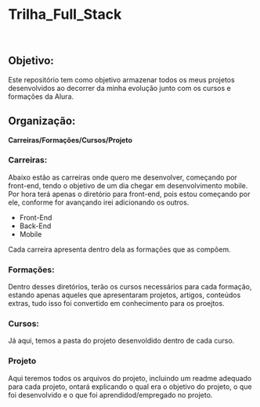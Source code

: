 # Trilha_Full_Stack
<br>

<h2>Objetivo:</h2>
<p>Este repositório tem como objetivo armazenar todos os meus projetos desenvolvidos ao decorrer da minha evolução junto com os cursos e formações da Alura.</p>
  
<h2>Organização:</h2>
  
<p><b>Carreiras/Formações/Cursos/Projeto</b><p>
 
<h3>Carreiras:</h3>
<p>Abaixo estão as carreiras onde quero me desenvolver, começando por front-end, tendo o objetivo de um dia chegar em desenvolvimento mobile. Por hora terá apenas o diretório para front-end, pois estou começando por ele, conforme for avançando irei adicionando os outros.</p>
  
<ul>
  <li>Front-End</li>
  <li>Back-End</li>
  <li>Mobile</li>
</ul>
   
<p>Cada carreira apresenta dentro dela as formações que as compõem.</p>
  
<h3>Formações:</h3>
<p>Dentro desses diretórios, terão os cursos necessários para cada formação, estando apenas aqueles que apresentaram projetos, artigos, conteúdos extras, tudo isso foi convertido em conhecimento para os proejtos.</p>
    
<h3>Cursos:</h3>
<p>Já aqui, temos a pasta do projeto desenvoldido dentro de cada curso.</p>

<h3>Projeto</h3>
<p>Aqui teremos todos os arquivos do projeto, incluindo um readme adequado para cada projeto, ontará explicando o qual era o objetivo do projeto, o que foi desenvolvido e o que foi aprendidod/empregado no projeto.</p>
